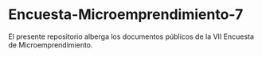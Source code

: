 # Encuesta-Microemprendimiento-7
El presente repositorio alberga los documentos públicos de la VII Encuesta de Microemprendimiento.
